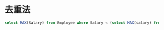 # **去重法**
```sql
select MAX(Salary) from Employee where Salary < (select MAX(salary) from Employee);
```
